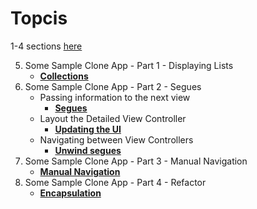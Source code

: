 # Topcis

1-4 sections [here](https://github.com/Product-College-Courses/MOB-1.2-Introduction-to-iOS-Development-in-Swift)

5. Some Sample Clone App - Part 1 - Displaying Lists
    - [**Collections**](content/5.1-content.md)
1. Some Sample Clone App - Part 2 - Segues
    - Passing information to the next view
      - [**Segues**](content/6.1-content.md)
    - Layout the Detailed View Controller
      - [**Updating the UI**](content/6.2-content.md)
    - Navigating between View Controllers
      - [**Unwind segues**](content/6.3-content.md)
1. Some Sample Clone App - Part 3 - Manual Navigation
    - [**Manual Navigation**](content/7.1-content.md)
1. Some Sample Clone App - Part 4 - Refactor
    - [**Encapsulation**](content/8.1-content.md)
